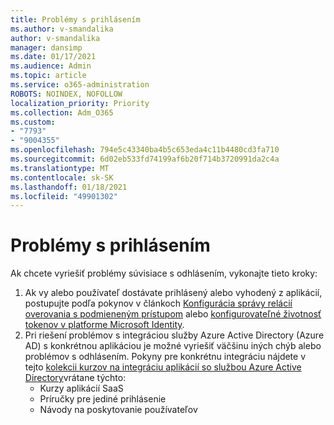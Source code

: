 ```yaml
---
title: Problémy s prihlásením
ms.author: v-smandalika
author: v-smandalika
manager: dansimp
ms.date: 01/17/2021
ms.audience: Admin
ms.topic: article
ms.service: o365-administration
ROBOTS: NOINDEX, NOFOLLOW
localization_priority: Priority
ms.collection: Adm_O365
ms.custom:
- "7793"
- "9004355"
ms.openlocfilehash: 794e5c43340ba4b5c653eda4c11b4480cd3fa710
ms.sourcegitcommit: 6d02eb533fd74199af6b20f714b3720991da2c4a
ms.translationtype: MT
ms.contentlocale: sk-SK
ms.lasthandoff: 01/18/2021
ms.locfileid: "49901302"
---
```

# <a name="sign-out-issues"></a>Problémy s prihlásením

Ak chcete vyriešiť problémy súvisiace s odhlásením, vykonajte tieto kroky:

1. Ak vy alebo používateľ dostávate prihlásený alebo vyhodený z aplikácií, postupujte podľa pokynov v článkoch [Konfigurácia správy relácií overovania s podmieneným prístupom](https://docs.microsoft.com/azure/active-directory/conditional-access/howto-conditional-access-session-lifetime) alebo [konfigurovateľné životnosť tokenov v platforme Microsoft Identity](https://docs.microsoft.com/azure/active-directory/develop/active-directory-configurable-token-lifetimes).
2. Pri riešení problémov s integráciou služby Azure Active Directory (Azure AD) s konkrétnou aplikáciou je možné vyriešiť väčšinu iných chýb alebo problémov s odhlásením. Pokyny pre konkrétnu integráciu nájdete v tejto [kolekcii kurzov na integráciu aplikácií so službou Azure Active Directory](https://docs.microsoft.com/azure/active-directory/saas-apps/tutorial-list)vrátane týchto:
    - Kurzy aplikácií SaaS
    - Príručky pre jediné prihlásenie
    - Návody na poskytovanie používateľov